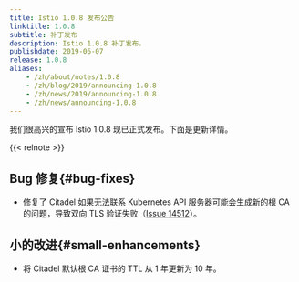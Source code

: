 ```yaml
---
title: Istio 1.0.8 发布公告
linktitle: 1.0.8
subtitle: 补丁发布
description: Istio 1.0.8 补丁发布。
publishdate: 2019-06-07
release: 1.0.8
aliases:
    - /zh/about/notes/1.0.8
    - /zh/blog/2019/announcing-1.0.8
    - /zh/news/2019/announcing-1.0.8
    - /zh/news/announcing-1.0.8
---
```


我们很高兴的宣布 Istio 1.0.8  现已正式发布。下面是更新详情。

{{< relnote >}}

## Bug 修复{#bug-fixes}

- 修复了 Citadel 如果无法联系 Kubernetes API 服务器可能会生成新的根 CA 的问题，导致双向 TLS 验证失败（[Issue 14512](https://github.com/istio/istio/issues/14512)）。

## 小的改进{#small-enhancements}

- 将 Citadel 默认根 CA 证书的 TTL 从 1 年更新为 10 年。
